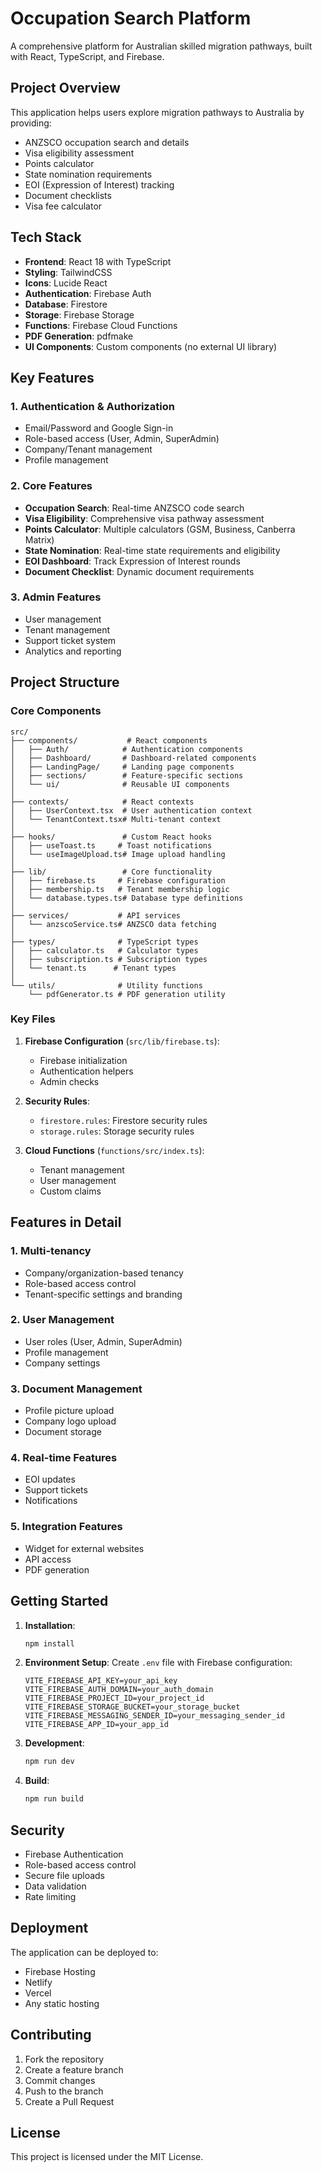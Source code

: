 # Occupation Search Platform

A comprehensive platform for Australian skilled migration pathways, built with React, TypeScript, and Firebase.

## Project Overview

This application helps users explore migration pathways to Australia by providing:

- ANZSCO occupation search and details
- Visa eligibility assessment
- Points calculator
- State nomination requirements
- EOI (Expression of Interest) tracking
- Document checklists
- Visa fee calculator

## Tech Stack

- **Frontend**: React 18 with TypeScript
- **Styling**: TailwindCSS
- **Icons**: Lucide React
- **Authentication**: Firebase Auth
- **Database**: Firestore
- **Storage**: Firebase Storage
- **Functions**: Firebase Cloud Functions
- **PDF Generation**: pdfmake
- **UI Components**: Custom components (no external UI library)

## Key Features

### 1. Authentication & Authorization
- Email/Password and Google Sign-in
- Role-based access (User, Admin, SuperAdmin)
- Company/Tenant management
- Profile management

### 2. Core Features
- **Occupation Search**: Real-time ANZSCO code search
- **Visa Eligibility**: Comprehensive visa pathway assessment
- **Points Calculator**: Multiple calculators (GSM, Business, Canberra Matrix)
- **State Nomination**: Real-time state requirements and eligibility
- **EOI Dashboard**: Track Expression of Interest rounds
- **Document Checklist**: Dynamic document requirements

### 3. Admin Features
- User management
- Tenant management
- Support ticket system
- Analytics and reporting

## Project Structure

### Core Components

```
src/
├── components/           # React components
│   ├── Auth/            # Authentication components
│   ├── Dashboard/       # Dashboard-related components
│   ├── LandingPage/     # Landing page components
│   ├── sections/        # Feature-specific sections
│   └── ui/              # Reusable UI components
│
├── contexts/            # React contexts
│   ├── UserContext.tsx  # User authentication context
│   └── TenantContext.tsx# Multi-tenant context
│
├── hooks/               # Custom React hooks
│   ├── useToast.ts     # Toast notifications
│   └── useImageUpload.ts# Image upload handling
│
├── lib/                 # Core functionality
│   ├── firebase.ts     # Firebase configuration
│   ├── membership.ts   # Tenant membership logic
│   └── database.types.ts# Database type definitions
│
├── services/           # API services
│   └── anzscoService.ts# ANZSCO data fetching
│
├── types/              # TypeScript types
│   ├── calculator.ts   # Calculator types
│   ├── subscription.ts # Subscription types
│   └── tenant.ts      # Tenant types
│
└── utils/              # Utility functions
    └── pdfGenerator.ts # PDF generation utility
```

### Key Files

1. **Firebase Configuration** (`src/lib/firebase.ts`):
   - Firebase initialization
   - Authentication helpers
   - Admin checks

2. **Security Rules**:
   - `firestore.rules`: Firestore security rules
   - `storage.rules`: Storage security rules

3. **Cloud Functions** (`functions/src/index.ts`):
   - Tenant management
   - User management
   - Custom claims

## Features in Detail

### 1. Multi-tenancy
- Company/organization-based tenancy
- Role-based access control
- Tenant-specific settings and branding

### 2. User Management
- User roles (User, Admin, SuperAdmin)
- Profile management
- Company settings

### 3. Document Management
- Profile picture upload
- Company logo upload
- Document storage

### 4. Real-time Features
- EOI updates
- Support tickets
- Notifications

### 5. Integration Features
- Widget for external websites
- API access
- PDF generation

## Getting Started

1. **Installation**:
   ```bash
   npm install
   ```

2. **Environment Setup**:
   Create `.env` file with Firebase configuration:
   ```
   VITE_FIREBASE_API_KEY=your_api_key
   VITE_FIREBASE_AUTH_DOMAIN=your_auth_domain
   VITE_FIREBASE_PROJECT_ID=your_project_id
   VITE_FIREBASE_STORAGE_BUCKET=your_storage_bucket
   VITE_FIREBASE_MESSAGING_SENDER_ID=your_messaging_sender_id
   VITE_FIREBASE_APP_ID=your_app_id
   ```

3. **Development**:
   ```bash
   npm run dev
   ```

4. **Build**:
   ```bash
   npm run build
   ```

## Security

- Firebase Authentication
- Role-based access control
- Secure file uploads
- Data validation
- Rate limiting

## Deployment

The application can be deployed to:
- Firebase Hosting
- Netlify
- Vercel
- Any static hosting

## Contributing

1. Fork the repository
2. Create a feature branch
3. Commit changes
4. Push to the branch
5. Create a Pull Request

## License

This project is licensed under the MIT License.